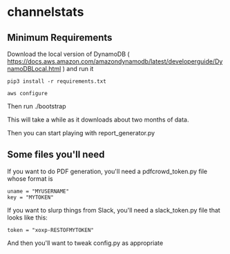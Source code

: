 # channelstats

## Minimum Requirements

Download the local version of DynamoDB ( https://docs.aws.amazon.com/amazondynamodb/latest/developerguide/DynamoDBLocal.html ) and run it

`pip3 install -r requirements.txt`

`aws configure`

Then run ./bootstrap

This will take a while as it downloads about two months of data.

Then you can start playing with report_generator.py

## Some files you'll need

If you want to do PDF generation, you'll need a pdfcrowd_token.py file whose format is
```
uname = "MYUSERNAME"
key = "MYTOKEN"
```

If you want to slurp things from Slack, you'll need a slack_token.py file that looks like this:
```
token = "xoxp-RESTOFMYTOKEN"
```

And then you'll want to tweak config.py as appropriate
